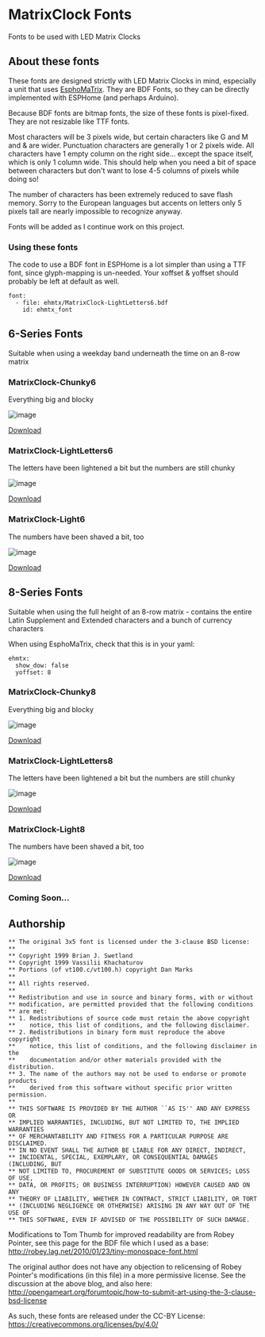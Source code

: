 # MatrixClock Fonts
Fonts to be used with LED Matrix Clocks

## About these fonts
These fonts are designed strictly with LED Matrix Clocks in mind, especially a unit that uses [EsphoMaTrix](https://github.com/lubeda/EsphoMaTrix/). They are BDF Fonts, so they can be directly implemented with ESPHome (and perhaps Arduino).

Because BDF fonts are bitmap fonts, the size of these fonts is pixel-fixed. They are not resizable like TTF fonts.

Most characters will be 3 pixels wide, but certain characters like G and M and & are wider. Punctuation characters are generally 1 or 2 pixels wide.  All characters have 1 empty column on the right side... except the space itself, which is only 1 column wide. This should help when you need a bit of space between characters but don't want to lose 4-5 columns of pixels while doing so!

The number of characters has been extremely reduced to save flash memory.  Sorry to the European languages but accents on letters only 5 pixels tall are nearly impossible to recognize anyway.

Fonts will be added as I continue work on this project.

### Using these fonts
The code to use a BDF font in ESPHome is a lot simpler than using a TTF font, since glyph-mapping is un-needed. Your xoffset & yoffset should probably be left at default as well.
```
font: 
  - file: ehmtx/MatrixClock-LightLetters6.bdf
    id: ehmtx_font
```

## 6-Series Fonts
Suitable when using a weekday band underneath the time on an 8-row matrix

### MatrixClock-Chunky6
Everything big and blocky

![image](./6-series/MatrixClock-Chunky6.png)

[Download](./6-series/MatrixClock-Chunky6.bsd)

### MatrixClock-LightLetters6
The letters have been lightened a bit but the numbers are still chunky

![image](./6-series/MatrixClock-LightLetters6.png)

[Download](./6-series/MatrixClock-LightLetters6.bsd)

### MatrixClock-Light6
The numbers have been shaved a bit, too

![image](./6-series/MatrixClock-Light6.png)

[Download](./6-series/MatrixClock-Light6.bsd)

## 8-Series Fonts
Suitable when using the full height of an 8-row matrix - contains the entire Latin Supplement and Extended characters and a bunch of currency characters

When using EsphoMaTrix, check that this is in your yaml:
```
ehmtx:
  show_dow: false
  yoffset: 8
```

### MatrixClock-Chunky8
Everything big and blocky

![image](./8-series/MatrixClock-Chunky8.png)

[Download](./8-series/MatrixClock-Chunky8.bsd)

### MatrixClock-LightLetters8
The letters have been lightened a bit but the numbers are still chunky

![image](./8-series/MatrixClock-LightLetters8.png)

[Download](./8-series/MatrixClock-LightLetters8.bsd)

### MatrixClock-Light8
The numbers have been shaved a bit, too

![image](./8-series/MatrixClock-Light8.png)

[Download](./8-series/MatrixClock-Light8.bsd)

### Coming Soon...

## Authorship
```
** The original 3x5 font is licensed under the 3-clause BSD license:
**
** Copyright 1999 Brian J. Swetland
** Copyright 1999 Vassilii Khachaturov
** Portions (of vt100.c/vt100.h) copyright Dan Marks
**
** All rights reserved.
**
** Redistribution and use in source and binary forms, with or without
** modification, are permitted provided that the following conditions
** are met:
** 1. Redistributions of source code must retain the above copyright
**    notice, this list of conditions, and the following disclaimer.
** 2. Redistributions in binary form must reproduce the above copyright
**    notice, this list of conditions, and the following disclaimer in the
**    documentation and/or other materials provided with the distribution.
** 3. The name of the authors may not be used to endorse or promote products
**    derived from this software without specific prior written permission.
**
** THIS SOFTWARE IS PROVIDED BY THE AUTHOR ``AS IS'' AND ANY EXPRESS OR
** IMPLIED WARRANTIES, INCLUDING, BUT NOT LIMITED TO, THE IMPLIED WARRANTIES
** OF MERCHANTABILITY AND FITNESS FOR A PARTICULAR PURPOSE ARE DISCLAIMED.
** IN NO EVENT SHALL THE AUTHOR BE LIABLE FOR ANY DIRECT, INDIRECT,
** INCIDENTAL, SPECIAL, EXEMPLARY, OR CONSEQUENTIAL DAMAGES (INCLUDING, BUT
** NOT LIMITED TO, PROCUREMENT OF SUBSTITUTE GOODS OR SERVICES; LOSS OF USE,
** DATA, OR PROFITS; OR BUSINESS INTERRUPTION) HOWEVER CAUSED AND ON ANY
** THEORY OF LIABILITY, WHETHER IN CONTRACT, STRICT LIABILITY, OR TORT
** (INCLUDING NEGLIGENCE OR OTHERWISE) ARISING IN ANY WAY OUT OF THE USE OF
** THIS SOFTWARE, EVEN IF ADVISED OF THE POSSIBILITY OF SUCH DAMAGE.
```
Modifications to Tom Thumb for improved readability are from Robey Pointer, see this page for the BDF file which I used as a base:  http://robey.lag.net/2010/01/23/tiny-monospace-font.html

The original author does not have any objection to relicensing of Robey Pointer's modifications (in this file) in a more permissive license.  See the discussion at the above blog, and also here: http://opengameart.org/forumtopic/how-to-submit-art-using-the-3-clause-bsd-license

As such, these fonts are released under the CC-BY License: https://creativecommons.org/licenses/by/4.0/
